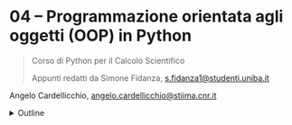 # 04 – Programmazione orientata agli oggetti (OOP) in Python

> Corso di Python per il Calcolo Scientifico
>
> Appunti redatti da Simone Fidanza, s.fidanza1@studenti.uniba.it

Angelo Cardellicchio, angelo.cardellicchio@stiima.cnr.it

<details>
<summary>Outline</summary>

<!-- TOC -->

1. [04 – Programmazione orientata agli oggetti (OOP) in Python](#04--programmazione-orientata-agli-oggetti-oop-in-python)

<!-- /TOC -->

</details>
